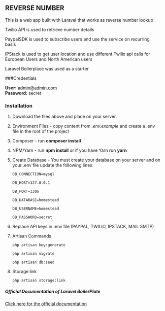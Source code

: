 ## REVERSE NUMBER


This is a web app built with Laravel that works as reverse number lookup

Twilio API is used to retrieve number details

PaypalSDK is used to subscribe users and use the service on recurring basis

IPStack is used to get user location and use different Twilio api calls for European Users and North American users

Laravel Boilerplace was used as a starter


###Credentials

**User:** admin@admin.com  
**Password:** secret

### Installation
1. Download the files above and place on your server.
2. Environment Files - copy content from *.env.example* and create a .env file in the root of the project
3. Composer - run **composer install**
4. NPM/Yarn - run **npm install** or if you have Yarn run **yarn**
5. Create Database - You must create your database on your server and on your .env file update the following lines:

    `DB_CONNECTION=mysql`
    
    `DB_HOST=127.0.0.1`
    
    `DB_PORT=3306`
    
    `DB_DATABASE=homestead`
    
    `DB_USERNAME=homestead`
    
    `DB_PASSWORD=secret`

6. Replace API keys in .env file (PAYPAL, TWILIO, IPSTACK, MAIL SMTP)

7. Artisan Commands

    `php artisan key:generate`
    
    `php artisan migrate`
    
    `php artisan db:seed`

8. Storage:link

    `php artisan storage:link`



##### Official Documentation of Laravel BoilerPlate

[Click here for the official documentation](http://laravel-boilerplate.com)
